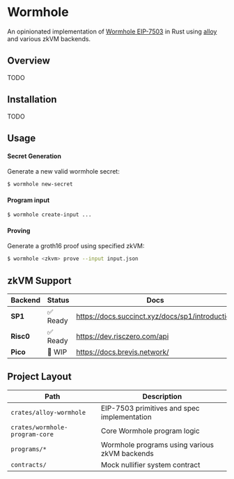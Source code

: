 # Wormhole

An opinionated implementation of [Wormhole EIP-7503](https://eips.ethereum.org/EIPS/eip-7503) in Rust using [alloy](https://github.com/alloy-rs/alloy) and various zkVM backends.

## Overview

TODO

## Installation

TODO

## Usage

#### Secret Generation

Generate a new valid wormhole secret:

```sh
$ wormhole new-secret
```

#### Program input

```sh
$ wormhole create-input ...
```


#### Proving

Generate a groth16 proof using specified zkVM:
```sh
$ wormhole <zkvm> prove --input input.json
```

## zkVM Support

| Backend   | Status     | Docs                                            |
|-----------|----------- |-------------------------------------------------|
| **SP1**   | ✅ Ready   | https://docs.succinct.xyz/docs/sp1/introduction |
| **Risc0** | ✅ Ready   | https://dev.risczero.com/api                    |
| **Pico**  | 🚧 WIP     | https://docs.brevis.network/                    |


## Project Layout

| Path                             | Description                                   |
|----------------------------------|-----------------------------------------------|
| `crates/alloy-wormhole`          | EIP-7503 primitives and spec implementation   |
| `crates/wormhole-program-core`   | Core Wormhole program logic                   |
| `programs/*`                     | Wormhole programs using various zkVM backends |
| `contracts/`                     | Mock nullifier system contract                |  